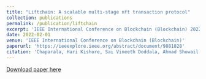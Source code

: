 ```yaml
---
title: "Liftchain: A scalable multi-stage nft transaction protocol"
collection: publications
permalink: /publication/liftchain
excerpt: 'IEEE International Conference on Blockchain (Blockchain) 2022'
date: 2022-02-01
venue: 'IEEE International Conference on Blockchain (Blockchain)'
paperurl: 'https://ieeexplore.ieee.org/abstract/document/9881828'
citation: 'Chaparala, Hari Kishore, Sai Vineeth Doddala, Ahmad Showail, Abhishek Singh, Samaa Gazzaz, and Faisal Nawab. "Liftchain: A scalable multi-stage nft transaction protocol." In 2022 IEEE International Conference on Blockchain (Blockchain), pp. 362-369. IEEE, 2022'
---
```



[Download paper here](https://ieeexplore.ieee.org/abstract/document/9881828)
